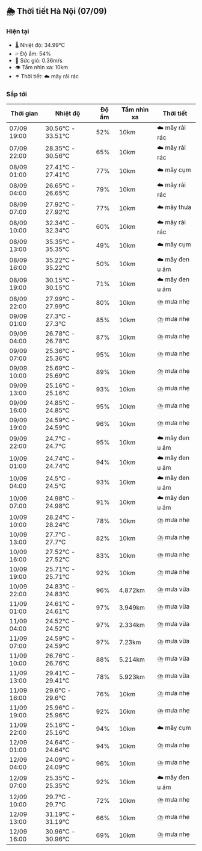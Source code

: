 ## 🌦️ Thời tiết Hà Nội (07/09)

### Hiện tại

- 🌡️ Nhiệt độ: 34.99℃
- 💦 Độ ẩm: 54%
- 💨 Sức gió: 0.36m/s
- 👁️ Tầm nhìn xa: 10km
- ☂️ Thời tiết: ☁️ mây rải rác

### Sắp tới

| Thời gian | Nhiệt độ | Độ ẩm | Tầm nhìn xa | Thời tiết |
| --- | --- | --- | --- | --- |
| 07/09 19:00 | 30.56℃ - 33.51℃ | 52% | 10km | ☁️ mây rải rác |
| 07/09 22:00 | 28.35℃ - 30.56℃ | 65% | 10km | ☁️ mây rải rác |
| 08/09 01:00 | 27.41℃ - 27.41℃ | 77% | 10km | ☁️ mây cụm |
| 08/09 04:00 | 26.65℃ - 26.65℃ | 79% | 10km | ☁️ mây rải rác |
| 08/09 07:00 | 27.92℃ - 27.92℃ | 77% | 10km | ☁️ mây thưa |
| 08/09 10:00 | 32.34℃ - 32.34℃ | 60% | 10km | ☁️ mây rải rác |
| 08/09 13:00 | 35.35℃ - 35.35℃ | 49% | 10km | ☁️ mây cụm |
| 08/09 16:00 | 35.22℃ - 35.22℃ | 50% | 10km | ☁️ mây đen u ám |
| 08/09 19:00 | 30.15℃ - 30.15℃ | 71% | 10km | ☁️ mây đen u ám |
| 08/09 22:00 | 27.99℃ - 27.99℃ | 80% | 10km | ⛈️ mưa nhẹ |
| 09/09 01:00 | 27.3℃ - 27.3℃ | 85% | 10km | ⛈️ mưa nhẹ |
| 09/09 04:00 | 26.78℃ - 26.78℃ | 87% | 10km | ⛈️ mưa nhẹ |
| 09/09 07:00 | 25.36℃ - 25.36℃ | 95% | 10km | ⛈️ mưa nhẹ |
| 09/09 10:00 | 25.69℃ - 25.69℃ | 89% | 10km | ⛈️ mưa nhẹ |
| 09/09 13:00 | 25.16℃ - 25.16℃ | 93% | 10km | ⛈️ mưa nhẹ |
| 09/09 16:00 | 24.85℃ - 24.85℃ | 95% | 10km | ⛈️ mưa nhẹ |
| 09/09 19:00 | 24.59℃ - 24.59℃ | 96% | 10km | ⛈️ mưa nhẹ |
| 09/09 22:00 | 24.7℃ - 24.7℃ | 95% | 10km | ☁️ mây đen u ám |
| 10/09 01:00 | 24.74℃ - 24.74℃ | 94% | 10km | ☁️ mây đen u ám |
| 10/09 04:00 | 24.5℃ - 24.5℃ | 93% | 10km | ☁️ mây đen u ám |
| 10/09 07:00 | 24.98℃ - 24.98℃ | 91% | 10km | ☁️ mây đen u ám |
| 10/09 10:00 | 28.24℃ - 28.24℃ | 78% | 10km | ⛈️ mưa nhẹ |
| 10/09 13:00 | 27.7℃ - 27.7℃ | 82% | 10km | ⛈️ mưa nhẹ |
| 10/09 16:00 | 27.52℃ - 27.52℃ | 83% | 10km | ⛈️ mưa nhẹ |
| 10/09 19:00 | 25.71℃ - 25.71℃ | 92% | 10km | ⛈️ mưa nhẹ |
| 10/09 22:00 | 24.83℃ - 24.83℃ | 96% | 4.872km | ⛈️ mưa vừa |
| 11/09 01:00 | 24.61℃ - 24.61℃ | 97% | 3.949km | ⛈️ mưa vừa |
| 11/09 04:00 | 24.52℃ - 24.52℃ | 97% | 2.334km | ⛈️ mưa vừa |
| 11/09 07:00 | 24.59℃ - 24.59℃ | 97% | 7.23km | ⛈️ mưa vừa |
| 11/09 10:00 | 26.76℃ - 26.76℃ | 88% | 5.214km | ⛈️ mưa vừa |
| 11/09 13:00 | 29.41℃ - 29.41℃ | 78% | 5.923km | ⛈️ mưa vừa |
| 11/09 16:00 | 29.6℃ - 29.6℃ | 76% | 10km | ⛈️ mưa nhẹ |
| 11/09 19:00 | 25.96℃ - 25.96℃ | 92% | 10km | ⛈️ mưa nhẹ |
| 11/09 22:00 | 25.16℃ - 25.16℃ | 94% | 10km | ☁️ mây cụm |
| 12/09 01:00 | 24.64℃ - 24.64℃ | 94% | 10km | ⛈️ mưa nhẹ |
| 12/09 04:00 | 24.09℃ - 24.09℃ | 96% | 10km | ⛈️ mưa nhẹ |
| 12/09 07:00 | 25.35℃ - 25.35℃ | 92% | 10km | ☁️ mây đen u ám |
| 12/09 10:00 | 29.7℃ - 29.7℃ | 72% | 10km | ⛈️ mưa nhẹ |
| 12/09 13:00 | 31.19℃ - 31.19℃ | 66% | 10km | ⛈️ mưa nhẹ |
| 12/09 16:00 | 30.96℃ - 30.96℃ | 69% | 10km | ⛈️ mưa nhẹ |
